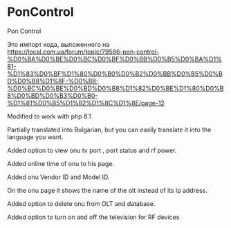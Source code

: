 # PonControl
Pon Control

Это импорт кода, выложенного на https://local.com.ua/forum/topic/79586-pon-control-%D0%BA%D0%BE%D0%BC%D0%BF%D0%BB%D0%B5%D0%BA%D1%81-%D1%83%D0%BF%D1%80%D0%B0%D0%B2%D0%BB%D0%B5%D0%BD%D0%B8%D1%8F-%D0%B8-%D0%BC%D0%BE%D0%BD%D0%B8%D1%82%D0%BE%D1%80%D0%B8%D0%BD%D0%B3%D0%B0-%D1%81%D0%B5%D1%82%D1%8C%D1%8E/page-12

Modified to work with php 8.1

Partially translated into Bulgarian, but you can easily translate it into the language you want.

Added option to view onu tv port , port status and rf power.

Added online time of onu to his page.

Added onu Vendor ID and Model ID.

On the onu page it shows the name of the olt instead of its ip address.

Added option to delete onu from OLT and database. 

Added option to turn on and off the television for RF devices 
